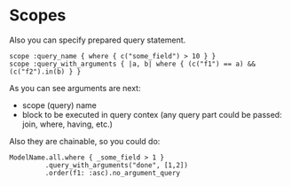 # Scopes

Also you can specify prepared query statement.

```crystal
scope :query_name { where { c("some_field") > 10 } }
scope :query_with_arguments { |a, b| where { (c("f1") == a) && (c("f2").in(b) } }
```

As you can see arguments are next:

- scope (query) name
- block to be executed in query contex (any query part could be passed: join, where, having, etc.)

Also they are chainable, so you could do:

```crystal
ModelName.all.where { _some_field > 1 }
         .query_with_arguments("done", [1,2])
         .order(f1: :asc).no_argument_query
```
